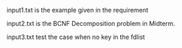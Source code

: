 input1.txt is the example given in the requirement  

input2.txt is the BCNF Decomposition problem in Midterm.    

input3.txt test the case when no key in the fdlist   
